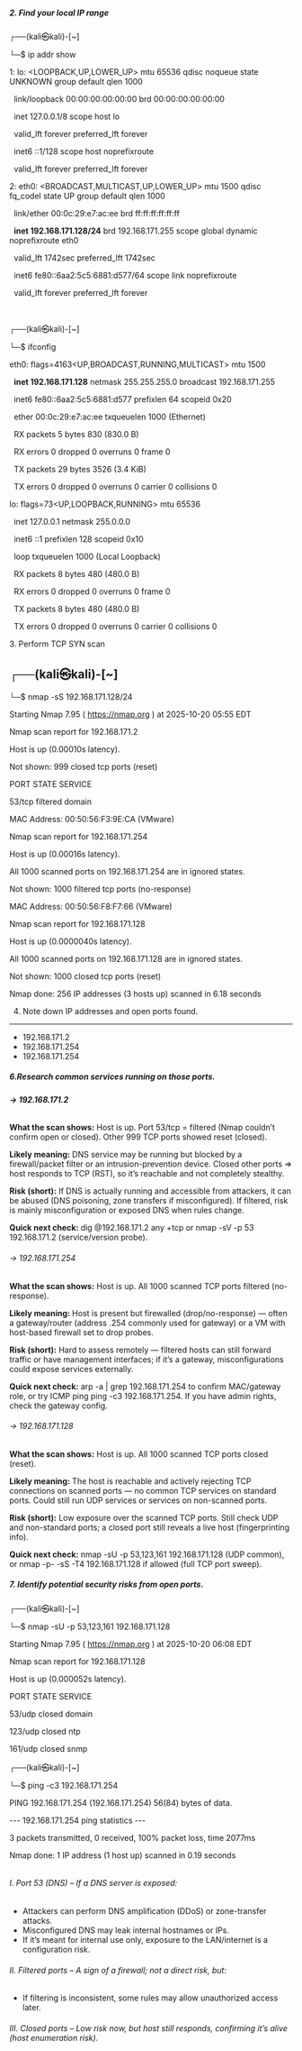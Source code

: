 ##### 2\.  Find your local IP range



┌──(kali㉿kali)-\[~]

└─$ ip addr show

1: lo: <LOOPBACK,UP,LOWER\_UP> mtu 65536 qdisc noqueue state UNKNOWN group default qlen 1000

&nbsp;   link/loopback 00:00:00:00:00:00 brd 00:00:00:00:00:00

&nbsp;   inet 127.0.0.1/8 scope host lo

&nbsp;      valid\_lft forever preferred\_lft forever

&nbsp;   inet6 ::1/128 scope host noprefixroute 

&nbsp;      valid\_lft forever preferred\_lft forever

2: eth0: <BROADCAST,MULTICAST,UP,LOWER\_UP> mtu 1500 qdisc fq\_codel state UP group default qlen 1000

&nbsp;   link/ether 00:0c:29:e7:ac:ee brd ff:ff:ff:ff:ff:ff

&nbsp;   **inet 192.168.171.128/24** brd 192.168.171.255 scope global dynamic noprefixroute eth0

&nbsp;      valid\_lft 1742sec preferred\_lft 1742sec

&nbsp;   inet6 fe80::6aa2:5c5:6881:d577/64 scope link noprefixroute 

&nbsp;      valid\_lft forever preferred\_lft forever

&nbsp;                                                                                                                                                           

┌──(kali㉿kali)-\[~]

└─$ ifconfig    

eth0: flags=4163<UP,BROADCAST,RUNNING,MULTICAST>  mtu 1500

&nbsp;       **inet 192.168.171.128**  netmask 255.255.255.0  broadcast 192.168.171.255

&nbsp;       inet6 fe80::6aa2:5c5:6881:d577  prefixlen 64  scopeid 0x20<link>

&nbsp;       ether 00:0c:29:e7:ac:ee  txqueuelen 1000  (Ethernet)

&nbsp;       RX packets 5  bytes 830 (830.0 B)

&nbsp;       RX errors 0  dropped 0  overruns 0  frame 0

&nbsp;       TX packets 29  bytes 3526 (3.4 KiB)

&nbsp;       TX errors 0  dropped 0 overruns 0  carrier 0  collisions 0



lo: flags=73<UP,LOOPBACK,RUNNING>  mtu 65536

&nbsp;       inet 127.0.0.1  netmask 255.0.0.0

&nbsp;       inet6 ::1  prefixlen 128  scopeid 0x10<host>

&nbsp;       loop  txqueuelen 1000  (Local Loopback)

&nbsp;       RX packets 8  bytes 480 (480.0 B)

&nbsp;       RX errors 0  dropped 0  overruns 0  frame 0

&nbsp;       TX packets 8  bytes 480 (480.0 B)

&nbsp;       TX errors 0  dropped 0 overruns 0  carrier 0  collisions 0



3\. Perform TCP SYN scan

┌──(kali㉿kali)-\[~]
---

└─$ nmap -sS 192.168.171.128/24



Starting Nmap 7.95 ( https://nmap.org ) at 2025-10-20 05:55 EDT

Nmap scan report for 192.168.171.2

Host is up (0.00010s latency).

Not shown: 999 closed tcp ports (reset)

PORT   STATE    SERVICE

53/tcp filtered domain

MAC Address: 00:50:56:F3:9E:CA (VMware)



Nmap scan report for 192.168.171.254

Host is up (0.00016s latency).

All 1000 scanned ports on 192.168.171.254 are in ignored states.

Not shown: 1000 filtered tcp ports (no-response)

MAC Address: 00:50:56:F8:F7:66 (VMware)



Nmap scan report for 192.168.171.128

Host is up (0.0000040s latency).

All 1000 scanned ports on 192.168.171.128 are in ignored states.

Not shown: 1000 closed tcp ports (reset)



Nmap done: 256 IP addresses (3 hosts up) scanned in 6.18 seconds


4. Note down IP addresses and open ports found.
---



* 192.168.171.2
* 192.168.171.254
* 192.168.171.254



##### 6.Research common services running on those ports.





###### **-> 192.168.171.2**



**What the scan shows:** Host is up. Port 53/tcp = filtered (Nmap couldn’t confirm open or closed). Other 999 TCP ports showed reset (closed).

**Likely meaning:** DNS service may be running but blocked by a firewall/packet filter or an intrusion-prevention device. Closed other ports => host responds to TCP (RST), so it’s reachable and not completely stealthy.

**Risk (short):** If DNS is actually running and accessible from attackers, it can be abused (DNS poisoning, zone transfers if misconfigured). If filtered, risk is mainly misconfiguration or exposed DNS when rules change.

**Quick next check:** dig @192.168.171.2 any +tcp or nmap -sV -p 53 192.168.171.2 (service/version probe).



###### -> 192.168.171.254



**What the scan shows:** Host is up. All 1000 scanned TCP ports filtered (no-response).

**Likely meaning:** Host is present but firewalled (drop/no-response) — often a gateway/router (address .254 commonly used for gateway) or a VM with host-based firewall set to drop probes.

**Risk (short):** Hard to assess remotely — filtered hosts can still forward traffic or have management interfaces; if it’s a gateway, misconfigurations could expose services externally.

**Quick next check:** arp -a | grep 192.168.171.254 to confirm MAC/gateway role, or try ICMP ping ping -c3 192.168.171.254. If you have admin rights, check the gateway config.



###### -> 192.168.171.128



**What the scan shows:** Host is up. All 1000 scanned TCP ports closed (reset).

**Likely meaning:** The host is reachable and actively rejecting TCP connections on scanned ports — no common TCP services on standard ports. Could still run UDP services or services on non-scanned ports.

**Risk (short):** Low exposure over the scanned TCP ports. Still check UDP and non-standard ports; a closed port still reveals a live host (fingerprinting info).

**Quick next check:** nmap -sU -p 53,123,161 192.168.171.128 (UDP common), or nmap -p- -sS -T4 192.168.171.128 if allowed (full TCP port sweep).



##### 7\. Identify potential security risks from open ports.



┌──(kali㉿kali)-\[~]

└─$ nmap -sU -p 53,123,161 192.168.171.128

Starting Nmap 7.95 ( https://nmap.org ) at 2025-10-20 06:08 EDT

Nmap scan report for 192.168.171.128

Host is up (0.000052s latency).



PORT    STATE  SERVICE

53/udp  closed domain

123/udp closed ntp

161/udp closed snmp



┌──(kali㉿kali)-\[~]

└─$ ping -c3 192.168.171.254

PING 192.168.171.254 (192.168.171.254) 56(84) bytes of data.



--- 192.168.171.254 ping statistics ---

3 packets transmitted, 0 received, 100% packet loss, time 2077ms



Nmap done: 1 IP address (1 host up) scanned in 0.19 seconds

###### 

###### I. Port 53 (DNS) – If a DNS server is exposed:

* Attackers can perform DNS amplification (DDoS) or zone-transfer attacks.
* Misconfigured DNS may leak internal hostnames or IPs.
* If it’s meant for internal use only, exposure to the LAN/internet is a configuration risk.



###### II. Filtered ports – A sign of a firewall; not a direct risk, but:

* If filtering is inconsistent, some rules may allow unauthorized access later.



###### III. Closed ports – Low risk now, but host still responds, confirming it’s alive (host enumeration risk).





